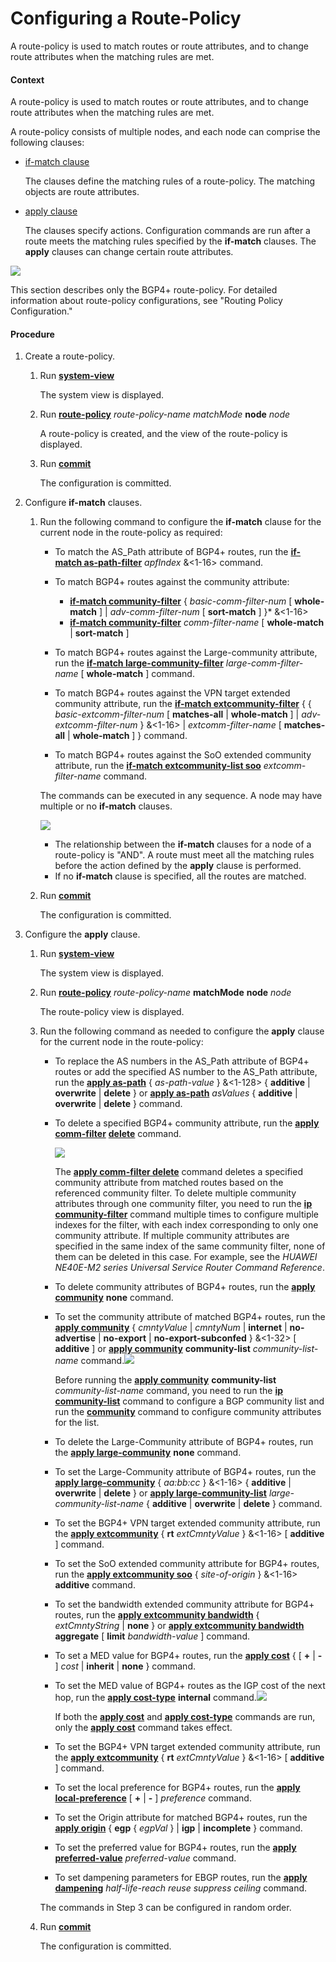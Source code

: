 Configuring a Route-Policy
==========================

A route-policy is used to match routes or route attributes, and to change route attributes when the matching rules are met.

#### Context

A route-policy is used to match routes or route attributes, and to change route attributes when the matching rules are met.

A route-policy consists of multiple nodes, and each node can comprise the following clauses:

* [if-match clause](#EN-US_TASK_0172366452__step1883863273214039)
  
  The clauses define the matching rules of a route-policy. The matching objects are route attributes.
* [apply clause](#EN-US_TASK_0172366452__step1099439341214039)
  
  The clauses specify actions. Configuration commands are run after a route meets the matching rules specified by the **if-match** clauses. The **apply** clauses can change certain route attributes.

![](../../../../public_sys-resources/note_3.0-en-us.png) 

This section describes only the BGP4+ route-policy. For detailed information about route-policy configurations, see "Routing Policy Configuration."



#### Procedure

1. Create a route-policy.
   1. Run [**system-view**](cmdqueryname=system-view)
      
      
      
      The system view is displayed.
   2. Run [**route-policy**](cmdqueryname=route-policy) *route-policy-name* *matchMode* **node** *node*
      
      
      
      A route-policy is created, and the view of the route-policy is displayed.
   3. Run [**commit**](cmdqueryname=commit)
      
      
      
      The configuration is committed.
2. Configure **if-match** clauses.
   1. Run the following command to configure the **if-match** clause for the current node in the route-policy as required:
      
      
      * To match the AS\_Path attribute of BGP4+ routes, run the [**if-match as-path-filter**](cmdqueryname=if-match+as-path-filter) *apfIndex* &<1-16> command.
      * To match BGP4+ routes against the community attribute:
        
        + [**if-match community-filter**](cmdqueryname=if-match+community-filter+whole-match) { *basic-comm-filter-num* [ **whole-match** ] | *adv-comm-filter-num* [ **sort-match** ] }\* &<1-16>
        + [**if-match community-filter**](cmdqueryname=if-match+community-filter+whole-match) *comm-filter-name* [ **whole-match** | **sort-match** ]
      * To match BGP4+ routes against the Large-community attribute, run the [**if-match large-community-filter**](cmdqueryname=if-match+large-community-filter+whole-match) *large-comm-filter-name* [ **whole-match** ] command.
      * To match BGP4+ routes against the VPN target extended community attribute, run the [**if-match extcommunity-filter**](cmdqueryname=if-match+extcommunity-filter) { { *basic-extcomm-filter-num* [ **matches-all** | **whole-match** ] | *adv-extcomm-filter-num* } &<1-16> | *extcomm-filter-name* [ **matches-all** | **whole-match** ] } command.
      * To match BGP4+ routes against the SoO extended community attribute, run the [**if-match extcommunity-list soo**](cmdqueryname=if-match+extcommunity-list+soo) *extcomm-filter-name* command.
      
      The commands can be executed in any sequence. A node may have multiple or no **if-match** clauses.
      
      ![](../../../../public_sys-resources/note_3.0-en-us.png) 
      * The relationship between the **if-match** clauses for a node of a route-policy is "AND". A route must meet all the matching rules before the action defined by the **apply** clause is performed.
      * If no **if-match** clause is specified, all the routes are matched.
   2. Run [**commit**](cmdqueryname=commit)
      
      
      
      The configuration is committed.
3. Configure the **apply** clause.
   1. Run [**system-view**](cmdqueryname=system-view)
      
      
      
      The system view is displayed.
   2. Run [**route-policy**](cmdqueryname=route-policy) *route-policy-name* **matchMode** **node** *node*
      
      
      
      The route-policy view is displayed.
   3. Run the following command as needed to configure the **apply** clause for the current node in the route-policy:
      
      
      * To replace the AS numbers in the AS\_Path attribute of BGP4+ routes or add the specified AS number to the AS\_Path attribute, run the [**apply as-path**](cmdqueryname=apply+as-path+additive+overwrite+delete+additive+overwrite) { *as-path-value* } &<1-128> { **additive** | **overwrite** | **delete** } or [**apply as-path**](cmdqueryname=apply+as-path+additive+overwrite+delete) *asValues* { **additive** | **overwrite** | **delete** } command.
      * To delete a specified BGP4+ community attribute, run the [**apply comm-filter**](cmdqueryname=apply+comm-filter) [**delete**](cmdqueryname=delete) command.
        
        ![](../../../../public_sys-resources/note_3.0-en-us.png) 
        
        The [**apply comm-filter delete**](cmdqueryname=apply+comm-filter+delete) command deletes a specified community attribute from matched routes based on the referenced community filter. To delete multiple community attributes through one community filter, you need to run the [**ip community-filter**](cmdqueryname=ip+community-filter) command multiple times to configure multiple indexes for the filter, with each index corresponding to only one community attribute. If multiple community attributes are specified in the same index of the same community filter, none of them can be deleted in this case. For example, see the *HUAWEI NE40E-M2 series Universal Service Router Command Reference*.
      * To delete community attributes of BGP4+ routes, run the [**apply community**](cmdqueryname=apply+community+none) **none** command.
      * To set the community attribute of matched BGP4+ routes, run the [**apply community**](cmdqueryname=apply+community+internet+no-advertise+no-export) { *cmntyValue* | *cmntyNum* | **internet** | **no-advertise** | **no-export** | **no-export-subconfed** } &<1-32> [ **additive** ] or [**apply community**](cmdqueryname=apply+community+community-list) **community-list** *community-list-name* command.![](../../../../public_sys-resources/note_3.0-en-us.png) 
        
        Before running the [**apply community**](cmdqueryname=apply+community+community-list) **community-list** *community-list-name* command, you need to run the [**ip community-list**](cmdqueryname=ip+community-list) command to configure a BGP community list and run the [**community**](cmdqueryname=community) command to configure community attributes for the list.
      * To delete the Large-Community attribute of BGP4+ routes, run the [**apply large-community**](cmdqueryname=apply+large-community+none) **none** command.
      * To set the Large-Community attribute of BGP4+ routes, run the [**apply large-community**](cmdqueryname=apply+large-community+additive+overwrite+delete) { *aa:bb:cc* } &<1-16> { **additive** | **overwrite** | **delete** } or [**apply large-community-list**](cmdqueryname=apply+large-community-list+additive+overwrite+delete) *large-community-list-name* { **additive** | **overwrite** | **delete** } command.
      * To set the BGP4+ VPN target extended community attribute, run the [**apply extcommunity**](cmdqueryname=apply+extcommunity+rt+additive) { **rt** *extCmntyValue* } &<1-16> [ **additive** ] command.
      * To set the SoO extended community attribute for BGP4+ routes, run the [**apply extcommunity soo**](cmdqueryname=apply+extcommunity+soo+additive) { *site-of-origin* } &<1-16> **additive** command.
      * To set the bandwidth extended community attribute for BGP4+ routes, run the [**apply extcommunity bandwidth**](cmdqueryname=apply+extcommunity+bandwidth+none) { *extCmntyString* | **none** } or [**apply extcommunity bandwidth**](cmdqueryname=apply+extcommunity+bandwidth+aggregate+limit) **aggregate** [ **limit** *bandwidth-value* ] command.
      * To set a MED value for BGP4+ routes, run the [**apply cost**](cmdqueryname=apply+cost+%2B+-+inherit+none) { [ **+** | **-** ] *cost* | **inherit** | **none** } command.
      * To set the MED value of BGP4+ routes as the IGP cost of the next hop, run the [**apply cost-type**](cmdqueryname=apply+cost-type+internal) **internal** command.![](../../../../public_sys-resources/note_3.0-en-us.png) 
        
        If both the [**apply cost**](cmdqueryname=apply+cost) and [**apply cost-type**](cmdqueryname=apply+cost-type) commands are run, only the [**apply cost**](cmdqueryname=apply+cost) command takes effect.
      * To set the BGP4+ VPN target extended community attribute, run the [**apply extcommunity**](cmdqueryname=apply+extcommunity+rt+additive) { **rt** *extCmntyValue* } &<1-16> [ **additive** ] command.
      * To set the local preference for BGP4+ routes, run the [**apply local-preference**](cmdqueryname=apply+local-preference+%2B+-) [ **+** | **-** ] *preference* command.
      * To set the Origin attribute for matched BGP4+ routes, run the [**apply origin**](cmdqueryname=apply+origin+egp+igp+incomplete) { **egp** { *egpVal* } | **igp** | **incomplete** } command.
      * To set the preferred value for BGP4+ routes, run the [**apply preferred-value**](cmdqueryname=apply+preferred-value) *preferred-value* command.
      * To set dampening parameters for EBGP routes, run the [**apply dampening**](cmdqueryname=apply+dampening) *half-life-reach* *reuse* *suppress* *ceiling* command.
      
      The commands in Step 3 can be configured in random order.
   4. Run [**commit**](cmdqueryname=commit)
      
      
      
      The configuration is committed.
